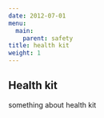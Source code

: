 ```yaml
---
date: 2012-07-01
menu:
  main:
    parent: safety
title: health kit
weight: 1
---
```


## Health kit 
something about health kit
